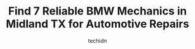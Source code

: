 ---
layout: ampstory
image: https://images.unsplash.com/photo-1626941946705-10e82ef4c533?ixlib=rb-4.0.3&ixid=MnwxMjA3fDB8MHxwaG90by1wYWdlfHx8fGVufDB8fHx8&auto=format&fit=crop&w=640&h=853&q=80
author: techidn
featured: false
description: When it comes to finding reliable automotive experts in Midland TX, USA, look no further than the 7 best BMW Mechanic in the area. With their exceptional skills and dedication to providing t
title: Find 7 Reliable BMW Mechanics in Midland TX for Automotive Repairs
cover:
   title: Find 7 Reliable BMW Mechanics in Midland TX for Automotive Repairs
   subtitle: Rickpate
   background: https://images.unsplash.com/photo-1626941946705-10e82ef4c533?ixlib=rb-4.0.3&ixid=MnwxMjA3fDB8MHxwaG90by1wYWdlfHx8fGVufDB8fHx8&auto=format&fit=crop&w=640&h=853&q=80

pages: 
 - layout: thirds
   top: <h1>#1 Sewell BMW of the Permian Basin</h1>
   bottom: "<p>Sewell BMW customer service is beyond exceptional! My experience with Maria and the Sewell BMW team was truly amazing. They took the time to order my dream car, kept me u</p>"
   background: https://www.knot35.com/toplist/wp-content/uploads/2023/06/best-bmw-mechanic-1-in-midland-tx-1685831046.jpeg
   backgroundblur: true
 - layout: thirds
   top: <h1>#2 Lone Star Automotive</h1>
   bottom: "<p>900 N Loop 250 W, Midland, TX 79703, United States</p>"
   background: https://www.knot35.com/toplist/wp-content/uploads/2023/06/best-bmw-mechanic-2-in-midland-tx-1685831046.jpeg
   cta:
      link: https://www.knot35.com/toplist/find-7-reliable-bmw-mechanics-in-midland-tx-for-automotive-repairs/
      text: Find 7 Reliable BMW Mechanics in Midland TX for Automotive Repairs
 - layout: thirds
   top: <h1>#3 Dannys Automotive</h1>
   bottom: "<p>1904 W Front St, Midland, TX 79701, United States</p>"
   background: https://www.knot35.com/toplist/wp-content/uploads/2023/06/best-bmw-mechanic-3-in-midland-tx-1685831046.jpeg
   cta:
      link: https://www.knot35.com/toplist/find-7-reliable-bmw-mechanics-in-midland-tx-for-automotive-repairs/
      text: Find 7 Reliable BMW Mechanics in Midland TX for Automotive Repairs
 - layout: thirds
   top: <h1>#4 E&R Automotive</h1>
   bottom: "<p>311 N Terrell St, Midland, TX 79701, United States</p>"
   background: https://images.unsplash.com/photo-1546497974-b213c9efb599?ixlib=rb-4.0.3&ixid=MnwxMjA3fDB8MHxwaG90by1wYWdlfHx8fGVufDB8fHx8&auto=format&fit=crop&w=640&h=853&q=80
   cta:
      link: https://www.knot35.com/toplist/find-7-reliable-bmw-mechanics-in-midland-tx-for-automotive-repairs/
      text: Find 7 Reliable BMW Mechanics in Midland TX for Automotive Repairs
 - layout: thirds
   top: <h1>#5 West Texas Automotive</h1>
   bottom: "<p>4703 Andrews Hwy, Midland, TX 79703, United States</p>"
   background: https://images.unsplash.com/photo-1608411404720-c8f0417bcdba?ixlib=rb-4.0.3&ixid=MnwxMjA3fDB8MHxwaG90by1wYWdlfHx8fGVufDB8fHx8&auto=format&fit=crop&w=640&h=853&q=80
   cta:
      link: https://www.knot35.com/toplist/find-7-reliable-bmw-mechanics-in-midland-tx-for-automotive-repairs/
      text: Find 7 Reliable BMW Mechanics in Midland TX for Automotive Repairs
 - layout: thirds
   top: <h1>#6 Wall Street Automotive</h1>
   bottom: "<p>3404 W Wall St, Midland, TX 79701, United States</p>"
   background: https://images.unsplash.com/photo-1608501821300-4f99e58bba77?ixlib=rb-4.0.3&ixid=MnwxMjA3fDB8MHxwaG90by1wYWdlfHx8fGVufDB8fHx8&auto=format&fit=crop&w=640&h=853&q=80
   cta:
      link: https://www.knot35.com/toplist/find-7-reliable-bmw-mechanics-in-midland-tx-for-automotive-repairs/
      text: Find 7 Reliable BMW Mechanics in Midland TX for Automotive Repairs
 - layout: thirds
   top: <h1>#7 Sugars Auto Repair</h1>
   bottom: "<p>1102 E Scharbauer Dr, Midland, TX 79705, United States</p>"
   background: https://images.unsplash.com/photo-1620421680010-0766ff230392?ixlib=rb-4.0.3&ixid=MnwxMjA3fDB8MHxwaG90by1wYWdlfHx8fGVufDB8fHx8&auto=format&fit=crop&w=640&h=853&q=80
   cta:
      link: https://www.knot35.com/toplist/find-7-reliable-bmw-mechanics-in-midland-tx-for-automotive-repairs/
      text: Find 7 Reliable BMW Mechanics in Midland TX for Automotive Repairs
 - layout: thirds
   middle: Continue reading...
   background: https://images.unsplash.com/photo-1518640467707-6811f4a6ab73?ixlib=rb-4.0.3&ixid=MnwxMjA3fDB8MHxwaG90by1wYWdlfHx8fGVufDB8fHx8&auto=format&fit=crop&w=640&h=853&q=80
   cta:
      link: https://www.knot35.com/toplist/find-7-reliable-bmw-mechanics-in-midland-tx-for-automotive-repairs/
      text: Find 7 Reliable BMW Mechanics in Midland TX for Automotive Repairs
      
---